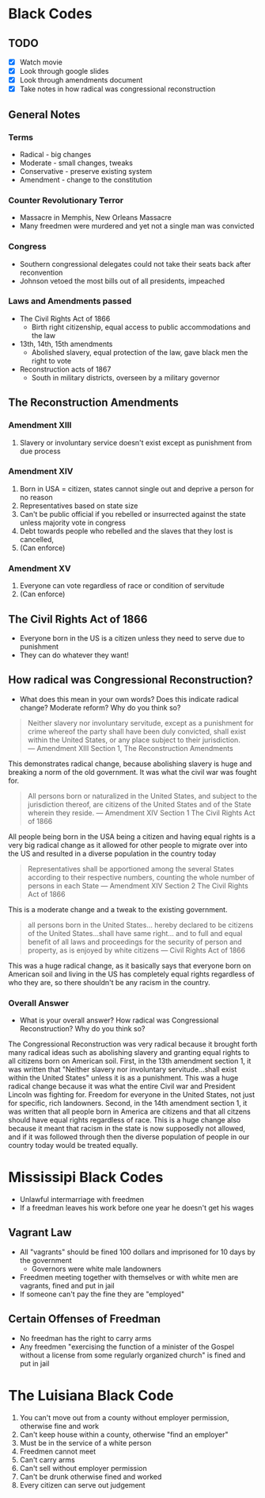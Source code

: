 # Black Codes

## TODO
  - [x] Watch movie
  - [x] Look through google slides
  - [x] Look through amendments document
  - [x] Take notes in how radical was congressional reconstruction
  
## General Notes
### Terms
  - Radical - big changes
  - Moderate - small changes, tweaks
  - Conservative - preserve existing system
  - Amendment - change to the constitution
### Counter Revolutionary Terror
  - Massacre in Memphis, New Orleans Massacre
  - Many freedmen were murdered and yet not a single man was convicted
### Congress
  - Southern congressional delegates could not take their seats back after reconvention
  - Johnson vetoed the most bills out of all presidents, impeached
### Laws and Amendments passed
  - The Civil Rights Act of 1866
    - Birth right citizenship, equal access to public accommodations and the law
  - 13th, 14th, 15th amendments
    - Abolished slavery, equal protection of the law, gave black men the right to vote
  - Reconstruction acts of 1867
    - South in military districts, overseen by a military governor

## The Reconstruction Amendments
### Amendment XIII
1. Slavery or involuntary service doesn't exist except as punishment from due process
### Amendment XIV
1. Born in USA = citizen, states cannot single out and deprive a person for no reason
2. Representatives based on state size
3. Can't be public official if you rebelled or insurrected against the state unless majority vote in congress
4. Debt towards people who rebelled and the slaves that they lost is cancelled,
5. (Can enforce)  
### Amendment XV
1. Everyone can vote regardless of race or condition of servitude
2. (Can enforce)
## The Civil Rights Act of 1866
- Everyone born in the US is a citizen unless they need to serve due to punishment
- They can do whatever they want!

## How radical was Congressional Reconstruction?
- What does this mean in your own words? Does this indicate radical change? Moderate reform? Why do you think so? 
> Neither slavery nor involuntary servitude, except as a punishment for crime whereof the party shall have been duly convicted, shall exist within the United States, or any place subject to their jurisdiction.  
> &mdash; Amendment XIII Section 1, The Reconstruction Amendments

This demonstrates radical change, because abolishing slavery is huge and breaking a norm of the old government. It was what the civil war was fought for.

> All persons born or naturalized in the United States, and subject to the jurisdiction thereof, are citizens of the United States and of the State wherein they reside.
> &mdash; Amendment XIV Section 1 The Civil Rights Act of 1866

All people being born in the USA being a citizen and having equal rights is a very big radical change as it allowed for other people to migrate over into the US and resulted in a diverse population in the country today

> Representatives shall be apportioned among the several States according to their respective numbers, counting the whole number of persons in each State
> &mdash; Amendment XIV Section 2 The Civil Rights Act of 1866

This is a moderate change and a tweak to the existing government. 

> all persons born in the United States... hereby declared to be citizens of the United States...shall have same right... and to full and equal benefit of all laws and proceedings for the security of person and property, as is enjoyed by white citizens 
> &mdash; Civil Rights Act of 1866

This was a huge radical change, as it basically says that everyone born on American soil and living in the US has completely equal rights regardless of who they are, so there shouldn't be any racism in the country. 

### Overall Answer
- What is your overall answer? How radical was Congressional Reconstruction? Why do you think so?

The Congressional Reconstruction was very radical because it brought forth many radical ideas such as abolishing slavery and granting equal rights to all citizens born on American soil. First, in the 13th amendment section 1, it was written that "Neither slavery nor involuntary servitude...shall exist within the United States" unless it is as a punishment. This was a huge radical change because it was what the entire Civil war and President Lincoln was fighting for. Freedom for everyone in the United States, not just for specific, rich landowners. Second, in the 14th amendment section 1, it was written that all people born in America are citizens and that all citzens should have equal rights regardless of race. This is a huge change also because it meant that racism in the state is now supposedly not allowed, and if it was followed through then the diverse population of people in our country today would be treated equally. 

# Mississipi Black Codes
  - Unlawful intermarriage with freedmen
  - If a freedman leaves his work before one year he doesn't get his wages
## Vagrant Law
  - All "vagrants" should be fined 100 dollars and imprisoned for 10 days by the government
    - Governors were white male landowners
  - Freedmen meeting together with themselves or with white men are vagrants, fined and put in jail
  - If someone can't pay the fine they are "employed"
## Certain Offenses of Freedman
  - No freedman has the right to carry arms
  - Any freedmen "exercising the function of a minister of the Gospel without a license from some regularly organized church" is fined and put in jail
# The Luisiana Black Code
  1. You can't move out from a county without employer permission, otherwise fine and work
  2. Can't keep house within a county, otherwise "find an employer"
  3. Must be in the service of a white person
  4. Freedmen cannot meet
  5. Can't carry arms
  6. Can't sell without employer permission
  7. Can't be drunk otherwise fined and worked
  8. Every citizen can serve out judgement
